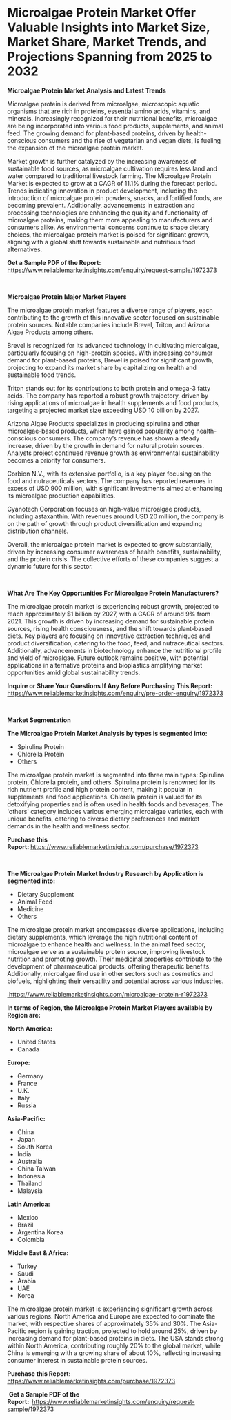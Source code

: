 <p><h1>Microalgae Protein Market Offer Valuable Insights into Market Size, Market Share, Market Trends, and Projections Spanning from 2025 to 2032</h1></p><p><strong>Microalgae Protein Market Analysis and Latest Trends</strong></p>
<p><p>Microalgae protein is derived from microalgae, microscopic aquatic organisms that are rich in proteins, essential amino acids, vitamins, and minerals. Increasingly recognized for their nutritional benefits, microalgae are being incorporated into various food products, supplements, and animal feed. The growing demand for plant-based proteins, driven by health-conscious consumers and the rise of vegetarian and vegan diets, is fueling the expansion of the microalgae protein market.</p><p>Market growth is further catalyzed by the increasing awareness of sustainable food sources, as microalgae cultivation requires less land and water compared to traditional livestock farming. The Microalgae Protein Market is expected to grow at a CAGR of 11.1% during the forecast period. Trends indicating innovation in product development, including the introduction of microalgae protein powders, snacks, and fortified foods, are becoming prevalent. Additionally, advancements in extraction and processing technologies are enhancing the quality and functionality of microalgae proteins, making them more appealing to manufacturers and consumers alike. As environmental concerns continue to shape dietary choices, the microalgae protein market is poised for significant growth, aligning with a global shift towards sustainable and nutritious food alternatives.</p></p>
<p><strong>Get a Sample PDF of the Report:&nbsp;</strong> <a href="https://www.reliablemarketinsights.com/enquiry/request-sample/1972373?utm_campaign=3612&utm_medium=2&utm_source=Github&utm_content=ia&utm_term=19042025&utm_id=microalgae-protein">https://www.reliablemarketinsights.com/enquiry/request-sample/1972373</a></p>
<p>&nbsp;</p>
<p><strong>Microalgae Protein Major Market Players</strong></p>
<p><p>The microalgae protein market features a diverse range of players, each contributing to the growth of this innovative sector focused on sustainable protein sources. Notable companies include Brevel, Triton, and Arizona Algae Products among others.</p><p>Brevel is recognized for its advanced technology in cultivating microalgae, particularly focusing on high-protein species. With increasing consumer demand for plant-based proteins, Brevel is poised for significant growth, projecting to expand its market share by capitalizing on health and sustainable food trends.</p><p>Triton stands out for its contributions to both protein and omega-3 fatty acids. The company has reported a robust growth trajectory, driven by rising applications of microalgae in health supplements and food products, targeting a projected market size exceeding USD 10 billion by 2027.</p><p>Arizona Algae Products specializes in producing spirulina and other microalgae-based products, which have gained popularity among health-conscious consumers. The company’s revenue has shown a steady increase, driven by the growth in demand for natural protein sources. Analysts project continued revenue growth as environmental sustainability becomes a priority for consumers.</p><p>Corbion N.V., with its extensive portfolio, is a key player focusing on the food and nutraceuticals sectors. The company has reported revenues in excess of USD 900 million, with significant investments aimed at enhancing its microalgae production capabilities.</p><p>Cyanotech Corporation focuses on high-value microalgae products, including astaxanthin. With revenues around USD 20 million, the company is on the path of growth through product diversification and expanding distribution channels.</p><p>Overall, the microalgae protein market is expected to grow substantially, driven by increasing consumer awareness of health benefits, sustainability, and the protein crisis. The collective efforts of these companies suggest a dynamic future for this sector.</p></p>
<p>&nbsp;</p>
<p><strong>What Are The Key Opportunities For Microalgae Protein Manufacturers?</strong></p>
<p><p>The microalgae protein market is experiencing robust growth, projected to reach approximately $1 billion by 2027, with a CAGR of around 9% from 2021. This growth is driven by increasing demand for sustainable protein sources, rising health consciousness, and the shift towards plant-based diets. Key players are focusing on innovative extraction techniques and product diversification, catering to the food, feed, and nutraceutical sectors. Additionally, advancements in biotechnology enhance the nutritional profile and yield of microalgae. Future outlook remains positive, with potential applications in alternative proteins and bioplastics amplifying market opportunities amid global sustainability trends.</p></p>
<p><strong>Inquire or Share Your Questions If Any Before Purchasing This Report:</strong> <a href="https://www.reliablemarketinsights.com/enquiry/pre-order-enquiry/1972373?utm_campaign=3612&utm_medium=2&utm_source=Github&utm_content=ia&utm_term=19042025&utm_id=microalgae-protein">https://www.reliablemarketinsights.com/enquiry/pre-order-enquiry/1972373</a></p>
<p>&nbsp;</p>
<p><strong>Market Segmentation</strong></p>
<p><strong>The Microalgae Protein Market Analysis by types is segmented into:</strong></p>
<p><ul><li>Spirulina Protein</li><li>Chlorella Protein</li><li>Others</li></ul></p>
<p><p>The microalgae protein market is segmented into three main types: Spirulina protein, Chlorella protein, and others. Spirulina protein is renowned for its rich nutrient profile and high protein content, making it popular in supplements and food applications. Chlorella protein is valued for its detoxifying properties and is often used in health foods and beverages. The 'others' category includes various emerging microalgae varieties, each with unique benefits, catering to diverse dietary preferences and market demands in the health and wellness sector.</p></p>
<p><strong>Purchase this Report:&nbsp;</strong><a href="https://www.reliablemarketinsights.com/purchase/1972373?utm_campaign=3612&utm_medium=2&utm_source=Github&utm_content=ia&utm_term=19042025&utm_id=microalgae-protein">https://www.reliablemarketinsights.com/purchase/1972373</a></p>
<p>&nbsp;</p>
<p><strong>The Microalgae Protein Market Industry Research by Application is segmented into:</strong></p>
<p><ul><li>Dietary Supplement</li><li>Animal Feed</li><li>Medicine</li><li>Others</li></ul></p>
<p><p>The microalgae protein market encompasses diverse applications, including dietary supplements, which leverage the high nutritional content of microalgae to enhance health and wellness. In the animal feed sector, microalgae serve as a sustainable protein source, improving livestock nutrition and promoting growth. Their medicinal properties contribute to the development of pharmaceutical products, offering therapeutic benefits. Additionally, microalgae find use in other sectors such as cosmetics and biofuels, highlighting their versatility and potential across various industries.</p></p>
<p><a href="https://www.reliablemarketinsights.com/microalgae-protein-r1972373?utm_campaign=3612&utm_medium=2&utm_source=Github&utm_content=ia&utm_term=19042025&utm_id=microalgae-protein">&nbsp;https://www.reliablemarketinsights.com/microalgae-protein-r1972373</a></p>
<p><strong>In terms of Region, the Microalgae Protein Market Players available by Region are:</strong></p>
<p>
    <p> <strong> North America: </strong>
        <ul>
            <li>United States</li>
            <li>Canada</li>
        </ul>
        </p> 
    <p> <strong> Europe: </strong>
        <ul>
            <li>Germany</li>
            <li>France</li>
            <li>U.K.</li>
            <li>Italy</li>
            <li>Russia</li>
        </ul>
        </p> 
    <p> <strong> Asia-Pacific: </strong>
        <ul>
            <li>China</li>
            <li>Japan</li>
            <li>South Korea</li>
            <li>India</li>
            <li>Australia</li>
            <li>China Taiwan</li>
            <li>Indonesia</li>
            <li>Thailand</li>
            <li>Malaysia</li>
        </ul>
        </p> 
    <p> <strong> Latin America: </strong>
        <ul>
            <li>Mexico</li>
            <li>Brazil</li>
            <li>Argentina Korea</li>
            <li>Colombia</li>
        </ul>
        </p> 
    <p> <strong> Middle East & Africa: </strong>
        <ul>
            <li>Turkey</li>
            <li>Saudi</li>
            <li>Arabia</li>
            <li>UAE</li>
            <li>Korea</li>
        </ul>
    </p>
    </p>
<p><p>The microalgae protein market is experiencing significant growth across various regions. North America and Europe are expected to dominate the market, with respective shares of approximately 35% and 30%. The Asia-Pacific region is gaining traction, projected to hold around 25%, driven by increasing demand for plant-based proteins in diets. The USA stands strong within North America, contributing roughly 20% to the global market, while China is emerging with a growing share of about 10%, reflecting increasing consumer interest in sustainable protein sources.</p></p>
<p><strong>Purchase this Report: </strong><a href="https://www.reliablemarketinsights.com/purchase/1972373?utm_campaign=3612&utm_medium=2&utm_source=Github&utm_content=ia&utm_term=19042025&utm_id=microalgae-protein">https://www.reliablemarketinsights.com/purchase/1972373</a></p>
<p>&nbsp;<strong>Get a Sample PDF of the Report:&nbsp;&nbsp;</strong><a href="https://www.reliablemarketinsights.com/enquiry/request-sample/1972373?utm_campaign=3612&utm_medium=2&utm_source=Github&utm_content=ia&utm_term=19042025&utm_id=microalgae-protein">https://www.reliablemarketinsights.com/enquiry/request-sample/1972373</a></p>
<p><strong></strong></p>
<p><p></p><p></p><p></p></p>